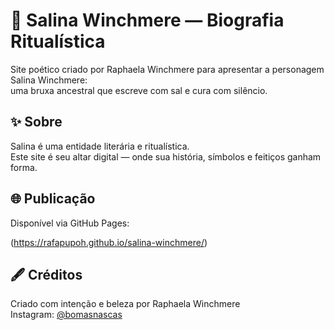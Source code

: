 # 🌊 Salina Winchmere — Biografia Ritualística

Site poético criado por Raphaela Winchmere para apresentar a personagem Salina Winchmere:  
uma bruxa ancestral que escreve com sal e cura com silêncio.

## ✨ Sobre

Salina é uma entidade literária e ritualística.  
Este site é seu altar digital — onde sua história, símbolos e feitiços ganham forma.

## 🌐 Publicação

Disponível via GitHub Pages:  

(https://rafapupoh.github.io/salina-winchmere/)
## 🖋️ Créditos

Criado com intenção e beleza por Raphaela Winchmere  
Instagram: [@bomasnascas](https://instagram.com/bomasnascas)
